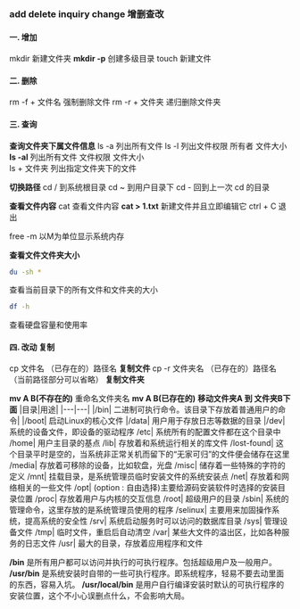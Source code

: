 ### add delete inquiry change 增删查改
 
#### 一. 增加
mkdir  新建文件夹 
**mkdir -p** 创建多级目录 
touch  新建文件

#### 二. 删除
rm -f + 文件名   强制删除文件 
rm -r + 文件夹   递归删除文件夹

#### 三. 查询
**查询文件夹下属文件信息**
ls -a 列出所有文件
ls -l 列出文件权限 所有者 文件大小 
**ls -al** 列出所有文件 文件权限 文件大小   
ls + 文件夹 列出指定文件夹下的文件

**切换路径**
cd / 到系统根目录
cd ~ 到用户目录下
cd - 回到上一次 cd 的目录

**查看文件内容**
cat 查看文件内容 
**cat > 1.txt** 新建文件并且立即编辑它 ctrl + C 退出

free -m 以M为单位显示系统内存

**查看文件文件夹大小**

```bash
du -sh *
``` 
查看当前目录下的所有文件和文件夹的大小
```bash
df -h
```
查看硬盘容量和使用率


#### 四. 改动 复制 
cp 文件名 （已存在的）路径名   **复制文件**
cp -r 文件夹名 （已存在的）路径名（当前路径部分可以省略）  **复制文件夹**

**mv A B(不存在的)**   重命名文件夹名
**mv A B(已存在的)**   **移动文件夹A 到 文件夹B下面**
|目录|用途|
|---|---|
|/bin|	二进制可执行命令。该目录下存放着普通用户的命令|
|/boot|	启动Linux的核心文件
|/data|	用户用于存放日志等数据的目录
|/dev|	系统的设备文件，即设备的驱动程序
/etc|	系统所有的配置文件都在这个目录中
/home|	用户主目录的基点
/lib|	存放着和系统运行相关的库文件
/lost-found|	这个目录平时是空的，当系统非正常关机而留下的“无家可归”的文件便会储存在这里
/media|	存放着可移除的设备，比如软盘，光盘
/misc|	储存着一些特殊的字符的定义
/mnt|	挂载目录，是系统管理员临时安装文件的系统安装点
/net|	存放着和网络相关的一些文件
/opt|	(option : 自由选择)主要给源码安装软件时选择的安装目录位置
/proc|	存放着用户与内核的交互信息
/root|	超级用户的目录
/sbin|	系统的管理命令，这里存放的是系统管理员使用的程序
/selinux|	主要用来加固操作系统，提高系统的安全性
/srv|	系统启动服务时可以访问的数据库目录
/sys|	管理设备文件
/tmp|	临时文件，重启后自动清空
/var|	某些大文件的溢出区，比如各种服务的日志文件
/usr|	最大的目录，存放着应用程序和文件


**/bin** 是所有用户都可以访问并执行的可执行程序。包括超级用户及一般用户。
**/usr/bin** 是系统安装时自带的一些可执行程序。即系统程序，轻易不要去动里面的东西，容易入坑。
**/usr/local/bin** 是用户自行编译安装时默认的可执行程序的安装位置，这个不小心误删点什么，不会影响大局。
